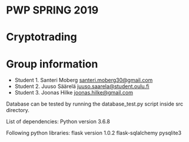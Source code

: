 # PWP SPRING 2019
# Cryptotrading
# Group information
* Student 1. Santeri Moberg santeri.moberg30@gmail.com
* Student 2. Juuso Säärelä juuso.saarela@student.oulu.fi
* Student 3. Joonas Hilke joonas.hilke@gmail.com

Database can be tested by running the database_test.py script inside src directory.

List of dependencies:
Python version 3.6.8

Following python libraries:
flask version 1.0.2
flask-sqlalchemy
pysqlite3

